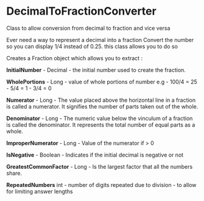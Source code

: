 # DecimalToFractionConverter
Class to allow conversion from decimal to fraction and vice versa

Ever need a way to represent a decimal into a fraction Convert the number so you can display 1/4 instead of 0.25.
this class allows you to do so

Creates a Fraction object which allows you to extract :

**InitialNumber** - Decimal - the initial number used to create the fraction.

**WholePortions** - Long - value of whole portions of number e.g
              - 100/4 = 25               
              - 5/4   = 1 
              - 3/4   = 0
               
 **Numerator** - Long - The value placed above the horizontal line in a fraction is called a numerator. It signifies the number of parts taken out of the whole.
 
 **Denominator** - Long - The numeric value below the vinculum of a fraction is called the denominator. It represents the total number of equal parts as a whole.
 
 **ImproperNumerator** - Long - Value of the numerator if > 0
 
 **IsNegative** - Boolean - Indicates if the initial decimal is negative or not
 
 **GreatestCommonFactor** - Long - Is the largest factor that all the numbers share.
 
 **RepeatedNumbers** int - number of digits repeated due to division - to allow for limiting answer lengths
 
 

